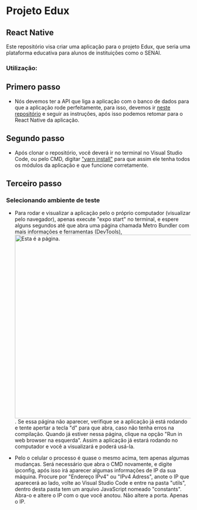 # Projeto Edux
## React Native

Este repositório visa criar uma aplicação para o projeto Edux, que seria uma plataforma educativa para alunos de instituições como o SENAI.

### Utilização:

## Primero passo

* Nós devemos ter a API que liga a aplicação com o banco de dados para que a aplicação rode perfeitamente, para isso, devemos ir <a href="http://github.com/jpedrodss/APIEdux">neste repositório</a> e seguir as instruções, após isso podemos retomar para o React Native da aplicação.

## Segundo passo

* Após clonar o repositório, você deverá ir no terminal no Visual Studio Code, ou pelo CMD, digitar <a href="https://classic.yarnpkg.com/pt-BR/docs/install/#windows-stable" rel="Tutorial de instalação do yarn">"yarn install"</a> para que assim ele tenha todos os módulos da aplicação e que funcione corretamente.

## Terceiro passo

### Selecionando ambiente de teste

* Para rodar e visualizar a aplicação pelo o próprio computador (visualizar pelo navegador), apenas execute "expo start" no terminal, e espere alguns segundos até que abra uma página chamada Metro Bundler com mais informações e ferramentas (DevTools), <img width="500" src="https://i.imgur.com/ygoZbYO.png" alt="Esta é a página.">. Se essa página não aparecer,  verifique se a aplicação já está rodando e tente apertar a tecla "d" para que abra, caso não tenha erros na compilação. Quando já estiver nessa página, clique na opção "Run in web browser na esquerda". Assim a aplicação já estará rodando no computador e você a visualizará e poderá usá-la.

* Pelo o celular o processo é quase o mesmo acima, tem apenas algumas mudanças. Será necessário que abra o CMD novamente, e digite ipconfig, após isso irá aparecer algumas informações de IP da sua máquina. Procure por "Endereço IPv4" ou "IPv4 Adress", anote o IP que aparecerá ao lado, volte ao Visual Studio Code e entre na pasta "utils", dentro desta pasta tem um arquivo JavaScript nomeado "constants". Abra-o e altere o IP com o que você anotou. Não altere a porta. Apenas o IP.

